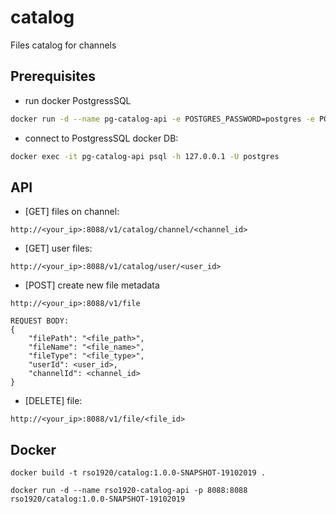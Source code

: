 # catalog
Files catalog for channels

## Prerequisites

* run docker PostgressSQL
```bash
docker run -d --name pg-catalog-api -e POSTGRES_PASSWORD=postgres -e POSTGRES_DB=image-metadata -p 5435:5432 postgres:12
```

* connect to PostgressSQL docker DB:

```bash
docker exec -it pg-catalog-api psql -h 127.0.0.1 -U postgres 
```

## API

* [GET] files on channel:
```
http://<your_ip>:8088/v1/catalog/channel/<channel_id>
```

* [GET] user files:
```
http://<your_ip>:8088/v1/catalog/user/<user_id>
```

* [POST] create new file metadata
```
http://<your_ip>:8088/v1/file

REQUEST BODY:
{
	"filePath": "<file_path>",
	"fileName": "<file_name>",
	"fileType": "<file_type>",
	"userId": <user_id>,
	"channelId": <channel_id>
}
```

* [DELETE] file:
```
http://<your_ip>:8088/v1/file/<file_id>
```

## Docker

```$xslt
docker build -t rso1920/catalog:1.0.0-SNAPSHOT-19102019 .
```

```$xslt
docker run -d --name rso1920-catalog-api -p 8088:8088 rso1920/catalog:1.0.0-SNAPSHOT-19102019
```